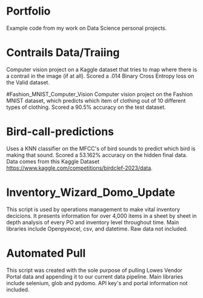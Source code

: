 # Portfolio
Example code from my work on Data Science personal projects. 

# Contrails Data/Traiing
Computer vision project on a Kaggle dataset that tries to map where there is a contrail in the image (if at all). Scored a .014 Binary Cross Entropy loss on the Valid dataset. 

#Fashion_MNIST_Computer_Vision
Computer vision project on the Fashion MNIST dataset, which predicts which item of clothing out of 10 different types of clothing. Scored a 90.5% accuracy on the test dataset. 

# Bird-call-predictions
Uses a KNN classifier on the MFCC's of bird sounds to predict which bird is making that sound. Scored a 53.162% accuracy on the hidden final data. Data comes from this Kaggle Dataset https://www.kaggle.com/competitions/birdclef-2023/data. 

# Inventory_Wizard_Domo_Update
This script is used by operations management to make vital inventory decicions. It presents information for over 4,000 items in a sheet by sheet in depth analysis of every PO and inventory level throughout time.
Main libraries include Openpyexcel, csv, and datetime. Raw data not included. 

# Automated Pull 
This script was created with the sole purpose of pulling Lowes Vendor Portal data and appending it to our current data pipeline. 
Main libraries include selenium, glob and pydomo. API key's and portal information not included. 

